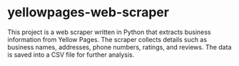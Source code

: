 # yellowpages-web-scraper
This project is a web scraper written in Python that extracts business information from Yellow Pages. The scraper collects details such as business names, addresses, phone numbers, ratings, and reviews. The data is saved into a CSV file for further analysis.
